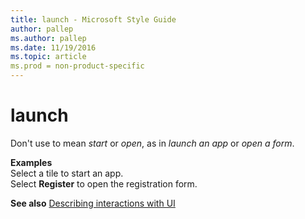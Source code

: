 ```yaml
---
title: launch - Microsoft Style Guide
author: pallep
ms.author: pallep
ms.date: 11/19/2016
ms.topic: article
ms.prod = non-product-specific
---
```


# launch

Don't use to mean *start* or *open*, as in *launch an app* or *open a form*.

**Examples**  
Select a tile to start an app.  
Select **Register** to open the registration form.

**See also** [Describing interactions with UI](/style-guide/procedures-instructions/describing-interactions-with-ui)
